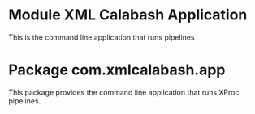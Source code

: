# Module XML Calabash Application

This is the command line application that runs pipelines

# Package com.xmlcalabash.app

This package provides the command line application that runs XProc pipelines.

